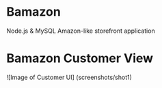 # Bamazon

Node.js & MySQL Amazon-like storefront application


# Bamazon Customer View

![Image of Customer UI]
(screenshots/shot1)